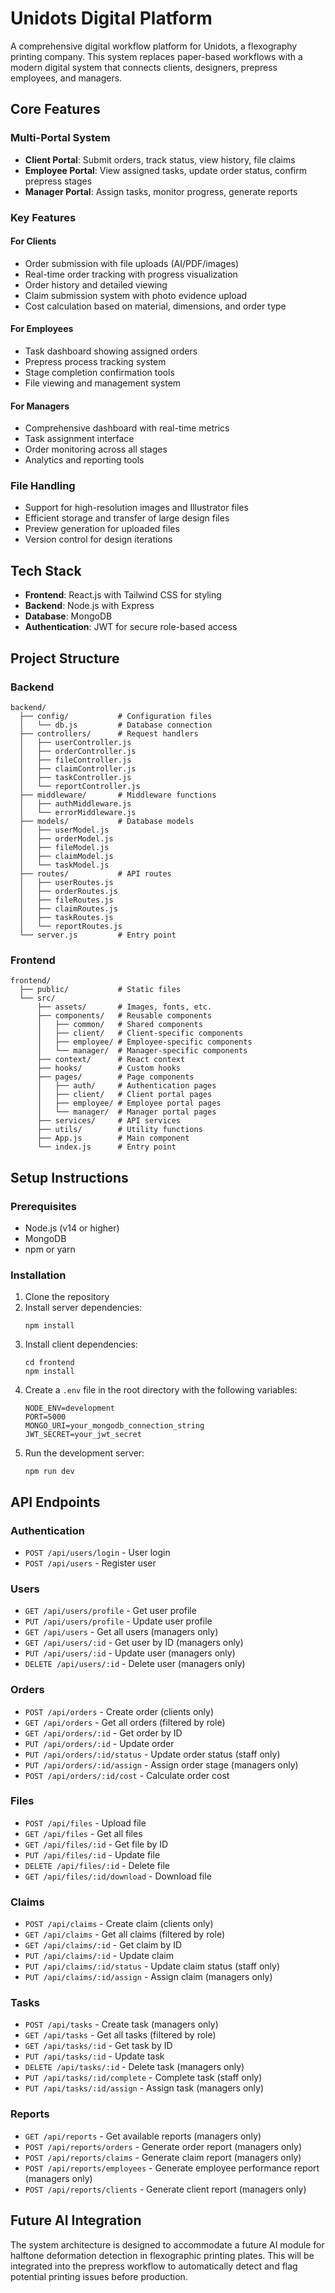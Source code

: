 # Unidots Digital Platform

A comprehensive digital workflow platform for Unidots, a flexography printing company. This system replaces paper-based workflows with a modern digital system that connects clients, designers, prepress employees, and managers.

## Core Features

### Multi-Portal System

- **Client Portal**: Submit orders, track status, view history, file claims
- **Employee Portal**: View assigned tasks, update order status, confirm prepress stages
- **Manager Portal**: Assign tasks, monitor progress, generate reports

### Key Features

#### For Clients
- Order submission with file uploads (AI/PDF/images)
- Real-time order tracking with progress visualization
- Order history and detailed viewing
- Claim submission system with photo evidence upload
- Cost calculation based on material, dimensions, and order type

#### For Employees
- Task dashboard showing assigned orders
- Prepress process tracking system
- Stage completion confirmation tools
- File viewing and management system

#### For Managers
- Comprehensive dashboard with real-time metrics
- Task assignment interface
- Order monitoring across all stages
- Analytics and reporting tools

### File Handling
- Support for high-resolution images and Illustrator files
- Efficient storage and transfer of large design files
- Preview generation for uploaded files
- Version control for design iterations

## Tech Stack

- **Frontend**: React.js with Tailwind CSS for styling
- **Backend**: Node.js with Express
- **Database**: MongoDB
- **Authentication**: JWT for secure role-based access

## Project Structure

### Backend

```
backend/
  ├── config/           # Configuration files
  │   └── db.js         # Database connection
  ├── controllers/      # Request handlers
  │   ├── userController.js
  │   ├── orderController.js
  │   ├── fileController.js
  │   ├── claimController.js
  │   ├── taskController.js
  │   └── reportController.js
  ├── middleware/       # Middleware functions
  │   ├── authMiddleware.js
  │   └── errorMiddleware.js
  ├── models/           # Database models
  │   ├── userModel.js
  │   ├── orderModel.js
  │   ├── fileModel.js
  │   ├── claimModel.js
  │   └── taskModel.js
  ├── routes/           # API routes
  │   ├── userRoutes.js
  │   ├── orderRoutes.js
  │   ├── fileRoutes.js
  │   ├── claimRoutes.js
  │   ├── taskRoutes.js
  │   └── reportRoutes.js
  └── server.js         # Entry point
```

### Frontend

```
frontend/
  ├── public/           # Static files
  └── src/
      ├── assets/       # Images, fonts, etc.
      ├── components/   # Reusable components
      │   ├── common/   # Shared components
      │   ├── client/   # Client-specific components
      │   ├── employee/ # Employee-specific components
      │   └── manager/  # Manager-specific components
      ├── context/      # React context
      ├── hooks/        # Custom hooks
      ├── pages/        # Page components
      │   ├── auth/     # Authentication pages
      │   ├── client/   # Client portal pages
      │   ├── employee/ # Employee portal pages
      │   └── manager/  # Manager portal pages
      ├── services/     # API services
      ├── utils/        # Utility functions
      ├── App.js        # Main component
      └── index.js      # Entry point
```

## Setup Instructions

### Prerequisites
- Node.js (v14 or higher)
- MongoDB
- npm or yarn

### Installation

1. Clone the repository
2. Install server dependencies:
   ```
   npm install
   ```
3. Install client dependencies:
   ```
   cd frontend
   npm install
   ```
4. Create a `.env` file in the root directory with the following variables:
   ```
   NODE_ENV=development
   PORT=5000
   MONGO_URI=your_mongodb_connection_string
   JWT_SECRET=your_jwt_secret
   ```
5. Run the development server:
   ```
   npm run dev
   ```

## API Endpoints

### Authentication
- `POST /api/users/login` - User login
- `POST /api/users` - Register user

### Users
- `GET /api/users/profile` - Get user profile
- `PUT /api/users/profile` - Update user profile
- `GET /api/users` - Get all users (managers only)
- `GET /api/users/:id` - Get user by ID (managers only)
- `PUT /api/users/:id` - Update user (managers only)
- `DELETE /api/users/:id` - Delete user (managers only)

### Orders
- `POST /api/orders` - Create order (clients only)
- `GET /api/orders` - Get all orders (filtered by role)
- `GET /api/orders/:id` - Get order by ID
- `PUT /api/orders/:id` - Update order
- `PUT /api/orders/:id/status` - Update order status (staff only)
- `PUT /api/orders/:id/assign` - Assign order stage (managers only)
- `POST /api/orders/:id/cost` - Calculate order cost

### Files
- `POST /api/files` - Upload file
- `GET /api/files` - Get all files
- `GET /api/files/:id` - Get file by ID
- `PUT /api/files/:id` - Update file
- `DELETE /api/files/:id` - Delete file
- `GET /api/files/:id/download` - Download file

### Claims
- `POST /api/claims` - Create claim (clients only)
- `GET /api/claims` - Get all claims (filtered by role)
- `GET /api/claims/:id` - Get claim by ID
- `PUT /api/claims/:id` - Update claim
- `PUT /api/claims/:id/status` - Update claim status (staff only)
- `PUT /api/claims/:id/assign` - Assign claim (managers only)

### Tasks
- `POST /api/tasks` - Create task (managers only)
- `GET /api/tasks` - Get all tasks (filtered by role)
- `GET /api/tasks/:id` - Get task by ID
- `PUT /api/tasks/:id` - Update task
- `DELETE /api/tasks/:id` - Delete task (managers only)
- `PUT /api/tasks/:id/complete` - Complete task (staff only)
- `PUT /api/tasks/:id/assign` - Assign task (managers only)

### Reports
- `GET /api/reports` - Get available reports (managers only)
- `POST /api/reports/orders` - Generate order report (managers only)
- `POST /api/reports/claims` - Generate claim report (managers only)
- `POST /api/reports/employees` - Generate employee performance report (managers only)
- `POST /api/reports/clients` - Generate client report (managers only)

## Future AI Integration

The system architecture is designed to accommodate a future AI module for halftone deformation detection in flexographic printing plates. This will be integrated into the prepress workflow to automatically detect and flag potential printing issues before production.